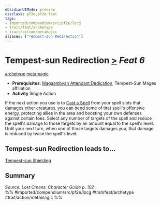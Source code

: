 ```yaml
---
obsidianUIMode: preview
cssclass: pf2e,pf2e-feat
tags:
- imported/compendium/src/pf2e/locg
- trait/feat/archetype
- trait/action/metamagic
aliases: ["Tempest-sun Redirection"]
---
```

# Tempest-sun Redirection  [>](chapter-9-playing-the-game.md#Actions "Single Action") *Feat 6*  
[archetype](archetype.md)  [metamagic](metamagic.md)  

- **Prerequisites**: [Magaambyan Attendant Dedication](magaambyan-attendant-dedication-locg.md), Tempest-Sun Mages affiliation
- **Activity** Single Action

If the next action you use is to [Cast a Spell](cast-a-spell.md) from your spell slots that damages other creatures, you can bend some of that spell's offensive energy, protecting allies in the area and boosting your own defenses against certain foes. Select any number of targets of the spell and reduce the spell's damage to those targets by an amount equal to the spell's level. Until your next turn, when one of those targets damages you, that damage is reduced by twice the spell's level.

## Tempest-sun Redirection leads to...

[Tempest-sun Shielding](tempest-sun-shielding-locg.md)

## Summary

*Source: Lost Omens: Character Guide p. 102*  
%% #imported/compendium/src/pf2e/locg #trait/feat/archetype #trait/action/metamagic %%